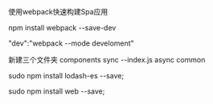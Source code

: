 使用webpack快速构建Spa应用

npm install webpack --save-dev

"dev":"webpack --mode develoment"

新建三个文件夹
components
sync
    --index.js
async
common

sudo npm install lodash-es --save;

sudo npm install web --save;
